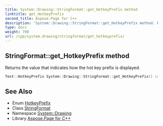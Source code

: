 ```yaml
---
title: System::Drawing::StringFormat::get_HotkeyPrefix method
linktitle: get_HotkeyPrefix
second_title: Aspose.Page for C++
description: 'System::Drawing::StringFormat::get_HotkeyPrefix method. Returns the value that indicates how the hot key prefix is displayed in C++.'
type: docs
weight: 700
url: /cpp/system.drawing/stringformat/get_hotkeyprefix/
---
```

## StringFormat::get_HotkeyPrefix method


Returns the value that indicates how the hot key prefix is displayed.

```cpp
Text::HotkeyPrefix System::Drawing::StringFormat::get_HotkeyPrefix() const
```

## See Also

* Enum [HotkeyPrefix](../../../system.drawing.text/hotkeyprefix/)
* Class [StringFormat](../)
* Namespace [System::Drawing](../../)
* Library [Aspose.Page for C++](../../../)
